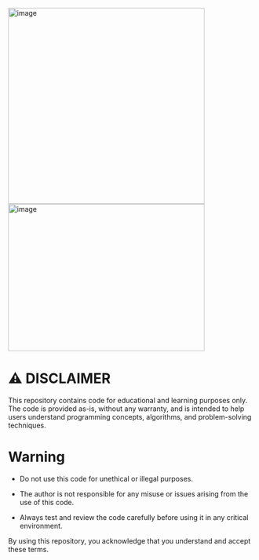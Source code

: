  <img width="400" alt="image" src="https://github.com/user-attachments/assets/b1941994-9af2-4e1f-bdce-fa71a6458d7c" /> <img width="400" height="300" alt="image" src="https://github.com/user-attachments/assets/344d85bc-b61e-476e-aec7-7c0cac6077aa" />

# ⚠️ DISCLAIMER
This repository contains code for educational and learning purposes only. The code is provided as-is, without any warranty, and is intended to help users understand programming concepts, algorithms, and problem-solving techniques.
# Warning 
 - Do not use this code for unethical or illegal purposes.

 - The author is not responsible for any misuse or issues arising from the use of this code.

 - Always test and review the code carefully before using it in any critical environment.

By using this repository, you acknowledge that you understand and accept these terms.
